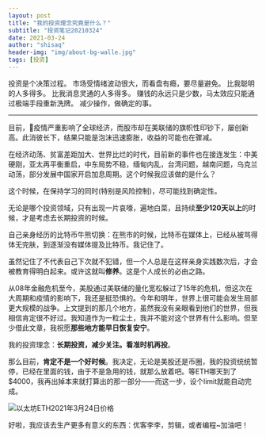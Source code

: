 ```yaml
---
layout: post
title: "我的投资理念究竟是什么？"
subtitle: "投资笔记20210324"
date: 2021-03-24
author: "shisaq"
header-img: "img/about-bg-walle.jpg"
tags: [投资]
---
```


投资是个决策过程。
市场受情绪波动很大，而看盘有瘾，要尽量避免。
比我聪明的人多得多。
比我消息灵通的人多得多。
赚钱的永远只是少数，马太效应只能通过极端手段重新洗牌。
减少操作，做确定的事。

---

目前，疫情严重影响了全球经济，而股市却在美联储的旗帜性印钞下，屡创新高。此消彼长下，结果只能是泡沫迅速膨胀，收益的可能也在骤减。

在经济动荡、贫富差距加大、世界比烂的时代，目前新的事件也在接连发生：中美硬刚，亚太再平衡重启，中东局势不稳，缅甸内乱，台湾问题，越南问题，乌克兰动荡，部分发展中国家开启加息周期。这个时候我应该做的是什么？

这个时候，在保持学习的同时(特别是风险控制)，尽可能找到确定性。

无论是哪个投资领域，只有出现一片哀嚎，遍地白菜，且持续**至少120天以上**的时候，才是考虑去长期投资的时候。

自己亲身经历的比特币牛熊切换：在熊市的时候，比特币在媒体上，已经从被骂得体无完肤，到逐渐没有媒体提及比特币。我记住了。

虽然记住了不代表自己下次就不犯错，但一个人总是在这样亲身实践数次后，才会被教育得明白起来。或许这就叫**修养**。这是个人成长的必由之路。

从08年金融危机至今，美股通过美联储的量化宽松躲过了15年的危机，但这次在大周期和疫情的影响下，我还是挺恐惧的。今年和明年，世界上很可能会发生局部更大规模的战争。上文提到的那几个地方，虽然我没有亲眼看到他们的世界，但我相信肯定很不好过。我知道作为一粒尘土，我并不能对这个世界有什么影响。但至少借此文章，我祝愿**那些地方能早日恢复安宁**。

我的投资理念：**长期投资，减少关注。看准时机再投**。

那么目前，**肯定不是一个好时候**。我决定，无论是美股还是币圈，我的投资统统暂停，已经在里面的钱，由于不是急用的钱，就那么放着吧。等ETH哪天到了$4000，我再出掉本来就打算出的那一部分——而这一步，设个limit就能自动完成。

![以太坊ETH2021年3月24日价格](https://markdown-img.s3.ap-northeast-1.amazonaws.com/shisaq/2021-03-24-17-05-22-5Uh2fz.png)

好啦，我应该去生产更多有意义的东西：优客李李，剪辑，或者编程~加油吧！